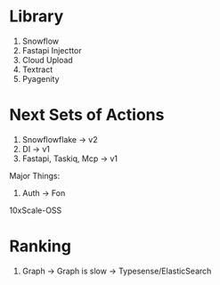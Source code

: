 # Library
1. Snowflow
2. Fastapi Injecttor
3. Cloud Upload
4. Textract
5. Pyagenity

# Next Sets of Actions
1. Snowflowflake -> v2
2. DI -> v1
3. Fastapi, Taskiq, Mcp -> v1

Major Things:
1. Auth -> Fon


10xScale-OSS


# Ranking
1. Graph -> Graph is slow -> Typesense/ElasticSearch


